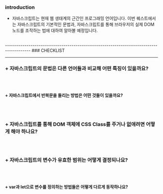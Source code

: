 ### introduction

+ 자바스크립트는 현재 웹 생태계의 근간인 프로그래밍 언어입니다. 이번 퀘스트에서는 자바스크립트의 기본적인 문법과,
 자바스크립트를 통해 브라우저의 실제 DOM 노드를 조작하는 법에 대하여 알아볼 예정입니다.
<br/>
-------------------------------------------------------------------------------------------
### CHECKLIST

------------------------------------------------------------------------------------

### + 자바스크립트의 문법은 다른 언어들과 비교해 어떤 특징이 있을까요?

```
```
<br/>

#### + 자바스크립트에서 반복문을 돌리는 방법은 어떤 것들이 있을까요?

  ```
  ```
  <br/>

### + 자바스크립트를 통해 DOM 객체에 CSS Class를 주거나 없애려면 어떻게 해야 하나요?

```
```
<br/>

### + 자바스크립트의 변수가 유효한 범위는 어떻게 결정되나요?

```
```
<br/>

#### + var과 let으로 변수를 정의하는 방법들은 어떻게 다르게 동작하나요?

  ```
  ```
 <br/>
